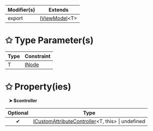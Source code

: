 | Modifier(s)                            | Extends                                    |
|----------------------------------------|--------------------------------------------|
| export | [IViewModel](/runtime/interface/lifecycle/iviewmodel.md)&lt;T&gt; |

# &#10025; Type Parameter(s)

| Type | Constraint                               |
| ---- | ---------------------------------------- |
| T    | [INode](/runtime/interface/dom/inode.md) |

# &#10025; Property(ies)

&nbsp;&nbsp; **&#10148; $controller**

| Optional                           | Type                         |
|:----------------------------------:|------------------------------|
| ✔ | [ICustomAttributeController](/runtime/interface/lifecycle/icustomattributecontroller.md)&lt;T, this&gt; &#124; undefined |